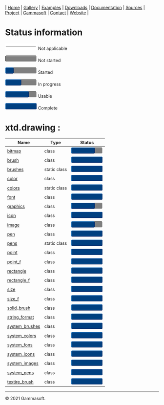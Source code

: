 | [Home](home.md) | [Gallery](gallery.md) | [Examples](examples.md) | [Downloads](downloads.md) | [Documentation](documentation.md) | [Sources](https://github.com/gammasoft71/xtd) | [Project](https://sourceforge.net/projects/xtdpro/) | [Gammasoft](gammasoft.md)  | [Contact](contact.md) | [Website](https://gammasoft71.wixsite.com/xtdpro) |

# Status information

![progressina](pictures/progress_ina.png) Not applicable

![progress0](pictures/progress0.png) Not started

![progress25](pictures/progress25.png) Started

![progress50](pictures/progress50.png) In progress

![progress75](pictures/progress75.png) Usable

![progress100](pictures/progress100.png) Complete

# xtd.drawing :

| Name                                                                      | Type         | Status                                     |
|---------------------------------------------------------------------------|--------------|--------------------------------------------|
| [bitmap](../src/xtd.drawing/include/xtd/drawing/bitmap.h)                 | class        | ![progress75](pictures/progress75.png)     |
| [brush](../src/xtd.drawing/include/xtd/drawing/brush.h)                   | class        | ![progress100](pictures/progress100.png)   |
| [brushes](../src/xtd.drawing/include/xtd/drawing/bruches.h)               | static class | ![progress100](pictures/progress100.png)   |
| [color](../src/xtd.drawing/include/xtd/drawing/color.h)                   | class        | ![progress100](pictures/progress100.png)   |
| [colors](../src/xtd.drawing/include/xtd/drawing/colors.h)                 | static class | ![progress100](pictures/progress100.png)   |
| [font](../src/xtd.drawing/include/xtd/drawing/font.h)                     | class        | ![progress100](pictures/progress100.png)   |
| [graphics](../src/xtd.drawing/include/xtd/drawing/graphics.h)             | class        | ![progress75](pictures/progress75.png)     |
| [icon](../src/xtd.drawing/include/xtd/drawing/icon.h)                     | class        | ![progress100](pictures/progress100.png)   |
| [image](../src/xtd.drawing/include/xtd/drawing/image.h)                   | class        | ![progress75](pictures/progress75.png)     |
| [pen](../src/xtd.drawing/include/xtd/drawing/pen.h)                       | class        | ![progress100](pictures/progress100.png)   |
| [pens](../src/xtd.drawing/include/xtd/drawing/pens.h)                     | static class | ![progress100](pictures/progress100.png)   |
| [point](../src/xtd.drawing/include/xtd/drawing/point.h)                   | class        | ![progress100](pictures/progress100.png)   |
| [point_f](../src/xtd.drawing/include/xtd/drawing/point_f.h)               | class        | ![progress100](pictures/progress100.png)   |
| [rectangle](../src/xtd.drawing/include/xtd/drawing/rectangle.h)           | class        | ![progress100](pictures/progress100.png)   |
| [rectangle_f](../src/xtd.drawing/include/xtd/drawing/rectangle_.h)        | class        | ![progress100](pictures/progress100.png)   |
| [size](../src/xtd.drawing/include/xtd/drawing/size.h)                     | class        | ![progress100](pictures/progress100.png)   |
| [size_f](../src/xtd.drawing/include/xtd/drawing/size_f.h)                 | class        | ![progress100](pictures/progress100.png)   |
| [solid_brush](../src/xtd.drawing/include/xtd/drawing/solid__brush.h)      | class        | ![progress100](pictures/progress100.png)   |
| [string_format](../src/xtd.drawing/include/xtd/drawing/string_format.h)   | class        | ![progress100](pictures/progress100.png)   |
| [system_brushes](../src/xtd.drawing/include/xtd/drawing/system_brushes.h) | class        | ![progress100](pictures/progress100.png)   |
| [system_colors](../src/xtd.drawing/include/xtd/drawing/system_colors.h)   | class        | ![progress100](pictures/progress100.png)   |
| [system_fons](../src/xtd.drawing/include/xtd/drawing/fonts.h)             | class        | ![progress100](pictures/progress100.png)   |
| [system_icons](../src/xtd.drawing/include/xtd/drawing/system_icons.h)     | class        | ![progress100](pictures/progress100.png)   |
| [system_images](../src/xtd.drawing/include/xtd/drawing/system_images.h)   | class        | ![progress100](pictures/progress100.png)   |
| [system_pens](../src/xtd.drawing/include/xtd/drawing/system_pens.h)       | class        | ![progress100](pictures/progress100.png)   |
| [textire_brush](../src/xtd.drawing/include/xtd/drawing/textire_brush.h)   | class        | ![progress100](pictures/progress100.png)   |

______________________________________________________________________________________________

© 2021 Gammasoft.


